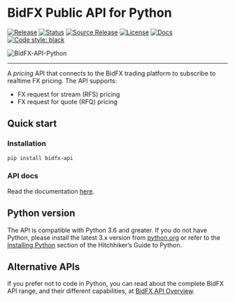 # BidFX Public API for Python

[![Release](https://img.shields.io/pypi/v/bidfx-api)](https://pypi.org/project/bidfx-api)
[![Status](https://img.shields.io/pypi/status/bidfx-api)](https://pypi.org/project/bidfx-api)
[![Source Release](https://img.shields.io/github/v/release/bidfx/bidfx-api-py?sort=semver)](https://github.com/bidfx/bidfx-api-py)
[![License](https://img.shields.io/badge/license-Apache%202-4EB1BA.svg)](https://www.apache.org/licenses/LICENSE-2.0.html)
[![Docs](https://img.shields.io/badge/docs-docs.bidfx.com-green)](https://docs.bidfx.com/api-py/index.html)
[![Code style: black](https://img.shields.io/badge/code%20style-black-000000.svg)](https://github.com/psf/black)

![BidFX-API-Python](https://user-images.githubusercontent.com/2197551/76171801-35d74100-6187-11ea-8cc5-7f29b66d00ea.png)

-------


A *pricing* API that connects to the BidFX trading platform 
to subscribe to realtime FX pricing. The API supports:

 - FX request for stream (RFS) pricing
 - FX request for quote (RFQ) pricing


## Quick start

### Installation

```sh
pip install bidfx-api
```

### API docs

Read the documentation [here](https://docs.bidfx.com/api-py/index.html).


## Python version

The API is compatible with Python 3.6 and greater.
If you do not have Python, please install the latest 3.x version from [python.org](https://python.org) 
or refer to the [Installing Python](http://docs.python-guide.org/en/latest/starting/installation/) section 
of the Hitchhiker’s Guide to Python.


## Alternative APIs

If you prefer not to code in Python, you can read about the complete BidFX API range, and their different capabilities,
at [BidFX API Overview](https://www.bidfx.com/apis).
